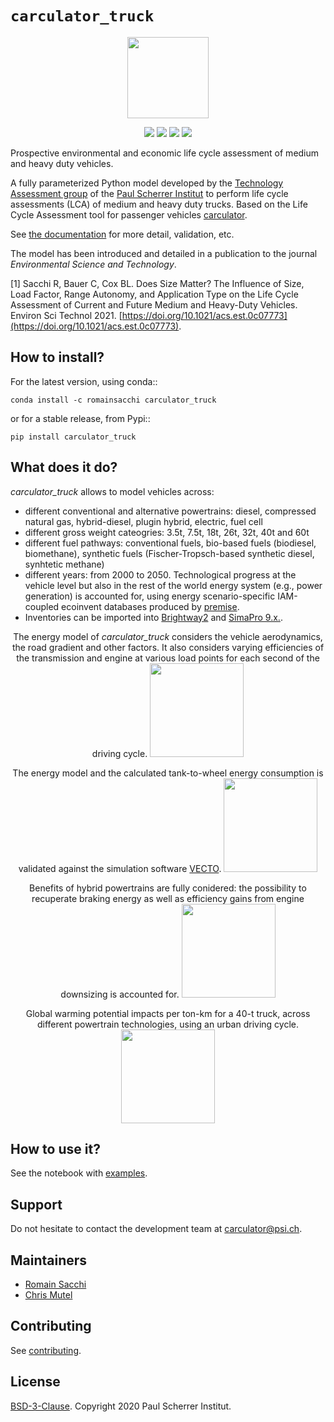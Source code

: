 # ``carculator_truck``

<p align="center">
  <img style="height:130px;" src="https://github.com/romainsacchi/carculator_truck/blob/master/docs/_static/img/mediumsmall.png">
</p>


<p align="center">
  <a href="https://badge.fury.io/py/carculator-truck" target="_blank"><img src="https://badge.fury.io/py/carculator-truck.svg"></a>
  <a href="https://github.com/romainsacchi/carculator_truck" target="_blank"><img src="https://github.com/romainsacchi/carculator_truck/actions/workflows/main.yml/badge.svg?branch=master"></a>
  <a href="https://coveralls.io/github/romainsacchi/carculator_truck" target="_blank"><img src="https://coveralls.io/repos/github/romainsacchi/carculator_truck/badge.svg"></a>
  <a href="https://carculator_truck.readthedocs.io/en/latest/" target="_blank"><img src="https://readthedocs.org/projects/carculator_truck/badge/?version=latest"></a>
 </p>

Prospective environmental and economic life cycle assessment of medium and heavy duty vehicles.

A fully parameterized Python model developed by the [Technology Assessment group](https://www.psi.ch/en/ta) of the
[Paul Scherrer Institut](https://www.psi.ch/en) to perform life cycle assessments (LCA) of medium and heavy duty trucks.
Based on the Life Cycle Assessment tool for passenger vehicles [carculator](https://github.com/romainsacchi/carculator).

See [the documentation](https://carculator_truck.readthedocs.io/en/latest/index.html) for more detail, validation, etc.

The model has been introduced and detailed in a publication to the journal <i>Environmental Science and Technology</i>.

[1] Sacchi R, Bauer C, Cox BL. Does Size Matter? The Influence of Size, Load Factor, Range Autonomy, and Application Type on the Life Cycle Assessment of Current and Future Medium and Heavy-Duty Vehicles.
Environ Sci Technol 2021. [https://doi.org/10.1021/acs.est.0c07773](https://doi.org/10.1021/acs.est.0c07773).

## How to install?

For the latest version, using conda::

    conda install -c romainsacchi carculator_truck

or for a stable release, from Pypi::

    pip install carculator_truck


## What does it do?

<i>carculator_truck</i> allows to model vehicles across:
<ul>
<li>different conventional and alternative powertrains: diesel, compressed natural gas, hybrid-diesel, plugin hybrid, electric, fuel cell</li>
<li>different gross weight cateogries: 3.5t, 7.5t, 18t, 26t, 32t, 40t and 60t</li>
<li>different fuel pathways: conventional fuels, bio-based fuels (biodiesel, biomethane), synthetic fuels
(Fischer-Tropsch-based synthetic diesel, synhtetic methane)</li>
<li>different years: from 2000 to 2050. Technological progress at the vehicle level but also in the rest of the world energy
system (e.g., power generation) is accounted for, using energy scenario-specific IAM-coupled ecoinvent databases produced by
<a href="https://github.com/romainsacchi/premise" target="_blank">premise</a>.</li>
<li>Inventories can be imported into <a href="https://brightway.dev/" target="_blank">Brightway2</a> and
<a href="https://www.simapro.com/" target="_blank">SimaPro 9.x.</a>.</li>
</ul>

<p align="center">
    The energy model of <i>carculator_truck</i> considers the vehicle aerodynamics, the road gradient and other factors.
    It also considers varying efficiencies of the transmission and engine at various load points for each second
    of the driving cycle.

  <img style="height:150px;" src="https://github.com/romainsacchi/carculator_truck/blob/master/docs/_static/img/energy_model.png">
</p>

<p align="center">
    The energy model and the calculated tank-to-wheel energy consumption is validated against the simulation software
    <a href="https://ec.europa.eu/clima/policies/transport/vehicles/vecto_en" target="_blank">VECTO</a>.

  <img style="height:150px;" src="https://github.com/romainsacchi/carculator_truck/blob/master/docs/_static/img/vecto_validation.png">
</p>

<p align="center">
    Benefits of hybrid powertrains are fully conidered: the possibility to recuperate braking energy as well as efficiency gains from engine
    downsizing is accounted for.

  <img style="height:150px;" src="https://github.com/romainsacchi/carculator_truck/blob/master/docs/_static/img/hybrid_efficiency.png">
</p>

<p align="center">
    Global warming potential impacts per ton-km for a 40-t truck, across different powertrain technologies,
    using an urban driving cycle.

  <img style="height:150px;" src="https://github.com/romainsacchi/carculator_truck/blob/master/docs/_static/img/urban_gwp.png">
</p>

## How to use it?

See the notebook with [examples](https://github.com/romainsacchi/carculator_truck/blob/master/examples/Examples.ipynb).

## Support

Do not hesitate to contact the development team at [carculator@psi.ch](mailto:carculator@psi.ch).

## Maintainers

* [Romain Sacchi](https://github.com/romainsacchi)
* [Chris Mutel](https://github.com/cmutel/)

## Contributing

See [contributing](https://github.com/romainsacchi/carculator_truck/blob/master/CONTRIBUTING.md).

## License

[BSD-3-Clause](https://github.com/romainsacchi/carculator_truck/blob/master/LICENSE). Copyright 2020 Paul Scherrer Institut.
